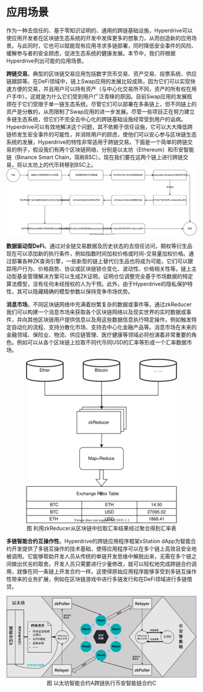 # 应用场景

作为一种去信任的、基于零知识证明的、通用的跨链基础设施，Hyperdrive可以使应用开发者在区块链生态系统的开发中发挥更多的想象力，从而创造新的应用场景。与此同时，它也可以赋能现有应用寻求多链部署，同时降低安全事件的风险、缓解参与者的安全顾虑，促进生态系统的健康发展。本节中，我们将根据Hyperdrive列出可能的应用场景。

**跨链交易**。典型的区块链交易应用包括数字货币交易、资产交易、投票系统、供应链跟踪等。在DeFi领域中，链上Swap应用的发展比较成熟，因为它们可以实现快速方便的交易，并且用户可以持有资产（与中心化交易所不同，资产的所有权在用户手中）。这就是为什么它们受到用户广泛青睐的原因。目前Swap应用的发展瓶颈在于它们受限于单一链生态系统。尽管它们可以部署在多条链上，但不同链上的资产是分散的，从而限制了Swap应用的进一步发展。尽管一些项目正在努力建立多链生态系统，但它们不完全去中心化的跨链基础设施经常受到用户的诟病。Hyperdrive可以有效地解决这个问题，其不依赖于信任设施，它可以大大降低跨链桥发生安全事件的可能性，并消除用户的顾虑，使他们可以安心参与区块链生态系统的发展，Hyperdrive的特性非常适用于跨链交易。下面是一个简单的跨链交易的例子，假设我们有两个区块链网络，分别是以太坊（Ethereum）和币安智能链（Binance Smart Chain，简称BSC）。现在我们要在这两个链上进行跨链交易，将以太坊上的代币转移到BSC上。
![](images/crosschain_swap.svg)

**数据驱动型DeFi**。通过对全链交易数据及历史状态的去信任访问，期权等衍生品现在可以添加新的执行条件，例如指数时间加权价格或时间-交易量加权价格。通过部署各种ZK查询引擎，一些新型的链上替代衍生品也将成为可能，它们可以跟踪用户行为、价格趋势、协议或区块链锁仓变化、波动性、价格相关性等。链上主动型基金管理解决方案可以生成ZK证明，证明仓位调整完全基于市场数据的特定算法模型，没有任何未经授权的人为干预。此外，由于Hyperdrive的隐私保护特性，其可以隐藏精确的模型参数以保持竞争市场优势。


**消息市场**。不同区块链网络中充满着纷繁复杂的数据或事件等，通过zkReducer我们可以构建一个消息市场来获取各个区块链网络以及现实世界的实时数据或事件，并向其他区块链用户提供信息以及用这些数据信息执行特定操作，例如触发特定自动化的流程、支持分散化市场、支持去中心化金融产品等。消息市场在未来的金融领域、保险业、物流、供应链管理、医疗健康等领域必将扮演着非常重要的角色。例如可以从各个区块链上拉取不同代币同USD的汇率等形成一个汇率数据市场。

<div align="center">
<img src="images/message_market.svg" width="400"/>
</div>
<center> 图 利用zkReducer从区块链中拉取汇率结果经过聚合得到汇率表 </center>

**多链智能合约互操作性**。Hyperdrive的跨链应用程序框架xStation dApp为智能合约开发提供了多链互操作的技术基础，使得应用程序可以在多个链上高效且安全地被调用。它能够帮助开发人员从传统的单链开发思维中解脱出来，无需在多个链之间做出优劣的取舍。开发人员只需要进行少量修改，就可以轻松地完成跨链合约调用，就像在同一条链上开发合约一样。这使得原始应用程序能够享受到多链互操作性带来的业务扩展，例如在区块链游戏中进行多链发行和在DeFi领域进行多链借贷。

<div align="center">
<img src="images/crosschain_contract.png"/>
</div>
<center> 图 以太坊智能合约A跨链执行币安智能链合约C </center>
